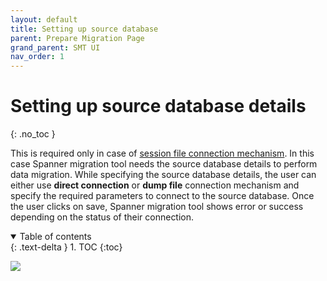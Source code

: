 ```yaml
---
layout: default
title: Setting up source database
parent: Prepare Migration Page
grand_parent: SMT UI
nav_order: 1
---
```


# Setting up source database details
{: .no_toc }

This is required only in case of [session file connection mechanism](../connect-source.md/#load-session-file). In this case Spanner migration tool needs the source database details to perform data migration. While specifying the source database details, the user can either use **direct connection** or **dump file** connection mechanism and specify the required parameters to connect to the source database. Once the user clicks on save, Spanner migration tool shows error or success depending on the status of their connection.

<details open markdown="block">
  <summary>
    Table of contents
  </summary>
  {: .text-delta }
1. TOC
{:toc}
</details>

![](https://services.google.com/fh/files/helpcenter/asset-rws1ry6w0rh.png)